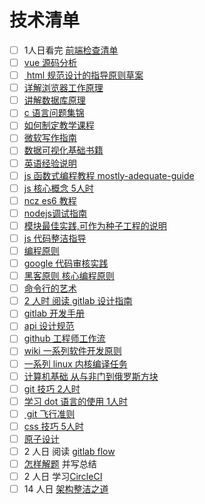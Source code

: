 # 技术清单
- [ ] 1人日看完 [前端检查清单](https://github.com/thedaviddias/Front-End-Checklist)
- [ ] [vue 源码分析](https://ustbhuangyi.github.io/vue-analysis)
- [ ] [ html 规范设计的指导原则草案](https://www.w3.org/TR/html-design-principles/)
- [ ] [详解浏览器工作原理](https://www.html5rocks.com/zh/tutorials/internals/howbrowserswork/#Resources)
- [ ] [讲解数据库原理](https://gameinstitute.qq.com/community/detail/107154)
- [ ] [c 语言问题集锦](http://c-faq-chn.sourceforge.net/ccfaq/ccfaq.html) 
- [ ] [如何制定教学课程](http://teachtogether.tech/#s:models )
- [ ]  [微软写作指南](https://docs.microsoft.com/zh-cn/style-guide/welcome/)
- [ ]   [数据可视化基础书籍](https://serialmentor.com/dataviz/)
- [ ]  [英语经验说明](https://byoungd.gitbook.io/english-level-up-tips/)
- [ ] [js 函数式编程教程 mostly-adequate-guide](https://github.com/MostlyAdequate/mostly-adequate-guide) 
- [ ]  [js 核心概念 5人时](https://github.com/stephentian/33-js-concepts)
- [ ]  [ncz es6 教程](https://leanpub.com/understandinges6/read)
- [ ] [nodejs调试指南](https://github.com/nswbmw/node-in-debugging)
- [ ]  [模块最佳实践,可作为种子工程的说明](https://github.com/mattdesl/module-best-practices#api-best-practices)
- [ ]  [js 代码整洁指导](https://github.com/ryanmcdermott/clean-code-javascript/blob/master/README.md)
- [ ]  [编程原则](https://en.wikipedia.org/wiki/Category:Programming_principles)
- [ ]  [google 代码审核实践](https://google.github.io/eng-practices/)
- [ ]  [黑客原则 核心编程原则](https://github.com/nusr/hacker-laws-zh)
- [ ]  [命令行的艺术](https://github.com/jlevy/the-art-of-command-line/blob/master/README.md)
- [ ]  [2 人时 阅读 gitlab 设计指南](https://design.gitlab.com/get-started/contributing) 
- [ ]  [gitlab 开发手册](https://docs.gitlab.com/ee/development/fe_guide/)
- [ ]  [api 设计规范](https://github.com/paypal/api-standards/blob/master/api-style-guide.md)
- [ ]  [github 工程师工作流](https://about.gitlab.com/handbook/engineering/workflow/)
- [ ]  [wiki 一系列软件开发原则](https://en.m.wikipedia.org/wiki/List_of_software_development_philosophies)
- [ ]  [一系列 linux 内核编译任务](https://github.com/agelastic/eudyptula)
- [ ]  [计算机基础 从与非门到俄罗斯方块](https://www.coursera.org/learn/build-a-computer#syllabus)
- [ ]  [git 技巧 2人时](https://wildlyinaccurate.com/a-hackers-guide-to-git/)
- [ ]  [学习 dot 语言的使用 1人时](http://www.tonyballantyne.com/graphs.html#sec-6-2)
- [ ] [ git 飞行准则](https://github.com/k88hudson/git-flight-rules)
- [ ]  [css 技巧 5人时](https://www.w3.org/Style/Examples/007/Overview.zh_CN.html)
- [ ]  [原子设计](https://atomicdesign.bradfrost.com/table-of-contents/)
- [ ] 2 人日 阅读 [gitlab flow](https://design.gitlab.com/)
- [ ] [怎样解题](https://book.douban.com/subject/2124114/) 并写总结
- [ ] 2 人日 学习[CircleCI](https://circleci.com/)
- [ ] 14 人日 [架构整洁之道](https://book.douban.com/subject/30333919/)

